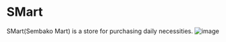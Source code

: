 # SMart
 SMart(Sembako Mart) is a store for purchasing daily necessities.
![image](https://github.com/aljuniorr/SMart/assets/85386829/3ffa0456-0228-481b-8ffa-94065e9ff2dd)
